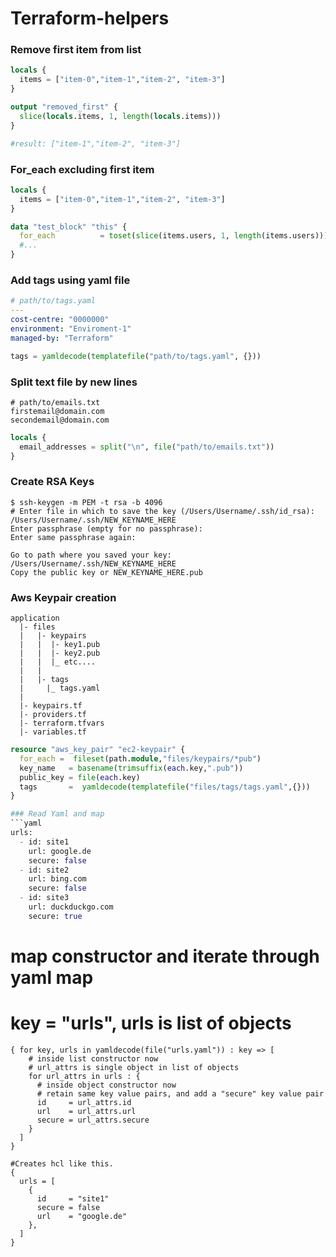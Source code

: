 # Terraform-helpers

### Remove first item from list
```terraform 
locals {
  items = ["item-0","item-1","item-2", "item-3"]
}

output "removed_first" {
  slice(locals.items, 1, length(locals.items)))
}

#result: ["item-1","item-2", "item-3"]
```

### For_each excluding first item 
```terraform
locals {
  items = ["item-0","item-1","item-2", "item-3"]
}

data "test_block" "this" {
  for_each          = toset(slice(items.users, 1, length(items.users)))
  #...
}
```

### Add tags using yaml file
```yaml
# path/to/tags.yaml
---
cost-centre: "0000000"
environment: "Enviroment-1"
managed-by: "Terraform"
```

```terraform
tags = yamldecode(templatefile("path/to/tags.yaml", {}))
```

### Split text file by new lines 
``` 
# path/to/emails.txt
firstemail@domain.com 
secondemail@domain.com
```

```terraform 
locals {
  email_addresses = split("\n", file("path/to/emails.txt"))
}
```

### Create RSA Keys 
```
$ ssh-keygen -m PEM -t rsa -b 4096
# Enter file in which to save the key (/Users/Username/.ssh/id_rsa): /Users/Username/.ssh/NEW_KEYNAME_HERE
Enter passphrase (empty for no passphrase): 
Enter same passphrase again: 

Go to path where you saved your key: /Users/Username/.ssh/NEW_KEYNAME_HERE
Copy the public key or NEW_KEYNAME_HERE.pub
```

### Aws Keypair creation 
```
application 
  |- files 
  |   |- keypairs
  |   |  |- key1.pub 
  |   |  |- key2.pub 
  |   |  |_ etc....
  |   |
  |   |- tags 
  |     |_ tags.yaml 
  |
  |- keypairs.tf
  |- providers.tf 
  |- terraform.tfvars
  |- variables.tf
```

```terraform 
resource "aws_key_pair" "ec2-keypair" {
  for_each =  fileset(path.module,"files/keypairs/*pub")
  key_name   = basename(trimsuffix(each.key,".pub"))
  public_key = file(each.key)
  tags       =  yamldecode(templatefile("files/tags/tags.yaml",{}))
}

### Read Yaml and map 
```yaml 
urls:
  - id: site1
    url: google.de
    secure: false
  - id: site2
    url: bing.com
    secure: false
  - id: site3
    url: duckduckgo.com
    secure: true
```

# map constructor and iterate through yaml map
# key = "urls", urls is list of objects
```hcl
{ for key, urls in yamldecode(file("urls.yaml")) : key => [
    # inside list constructor now
    # url_attrs is single object in list of objects
    for url_attrs in urls : {
      # inside object constructor now
      # retain same key value pairs, and add a "secure" key value pair
      id     = url_attrs.id
      url    = url_attrs.url
      secure = url_attrs.secure
    }
  ]
}

#Creates hcl like this.
{
  urls = [
    {
      id     = "site1"
      secure = false
      url    = "google.de"
    },
  ]
}

```


